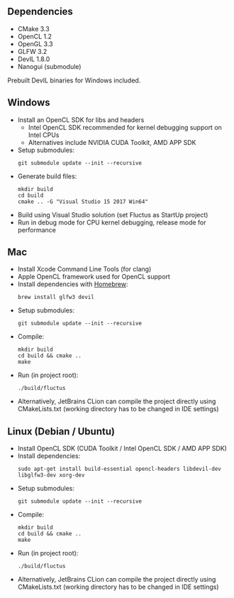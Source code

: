 ## Dependencies

- CMake 3.3
- OpenCL 1.2
- OpenGL 3.3
- GLFW 3.2
- DevIL 1.8.0
- Nanogui (submodule)

Prebuilt DevIL binaries for Windows included.

## Windows

- Install an OpenCL SDK for libs and headers
	- Intel OpenCL SDK recommended for kernel debugging support on Intel CPUs
	- Alternatives include NVIDIA CUDA Toolkit, AMD APP SDK
- Setup submodules:
    ```
    git submodule update --init --recursive
    ```
- Generate build files:
    ```
    mkdir build
	cd build
	cmake .. -G "Visual Studio 15 2017 Win64"
    ```
- Build using Visual Studio solution (set Fluctus as StartUp project)
- Run in debug mode for CPU kernel debugging, release mode for performance

## Mac

- Install Xcode Command Line Tools (for clang)
- Apple OpenCL framework used for OpenCL support
- Install dependencies with [Homebrew][homebrew]:
	```
    brew install glfw3 devil
    ```
- Setup submodules:
    ```
    git submodule update --init --recursive
    ```
- Compile:
    ```
    mkdir build
    cd build && cmake ..
    make
    ```
- Run (in project root):
    ```
    ./build/fluctus
    ```
- Alternatively, JetBrains CLion can compile the project directly using CMakeLists.txt (working directory has to be changed in IDE settings)
    


## Linux (Debian / Ubuntu)

- Install OpenCL SDK (CUDA Toolkit / Intel OpenCL SDK / AMD APP SDK)
- Install dependencies:
	```
    sudo apt-get install build-essential opencl-headers libdevil-dev libglfw3-dev xorg-dev
    ```
- Setup submodules:
    ```
    git submodule update --init --recursive
    ```
- Compile:
    ```
    mkdir build
    cd build && cmake ..
    make
    ```
- Run (in project root):
    ```
    ./build/fluctus
    ```
- Alternatively, JetBrains CLion can compile the project directly using CMakeLists.txt (working directory has to be changed in IDE settings)


[homebrew]: https://brew.sh/
